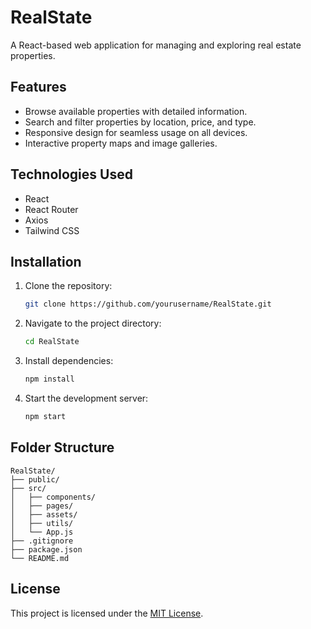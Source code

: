 # RealState

A React-based web application for managing and exploring real estate properties.

## Features

- Browse available properties with detailed information.
- Search and filter properties by location, price, and type.
- Responsive design for seamless usage on all devices.
- Interactive property maps and image galleries.

## Technologies Used

- React
- React Router
- Axios
- Tailwind CSS

## Installation

1. Clone the repository:
    ```bash
    git clone https://github.com/yourusername/RealState.git
    ```
2. Navigate to the project directory:
    ```bash
    cd RealState
    ```
3. Install dependencies:
    ```bash
    npm install
    ```
4. Start the development server:
    ```bash
    npm start
    ```

## Folder Structure

```
RealState/
├── public/
├── src/
│   ├── components/
│   ├── pages/
│   ├── assets/
│   ├── utils/
│   └── App.js
├── .gitignore
├── package.json
└── README.md
```


## License

This project is licensed under the [MIT License](LICENSE).